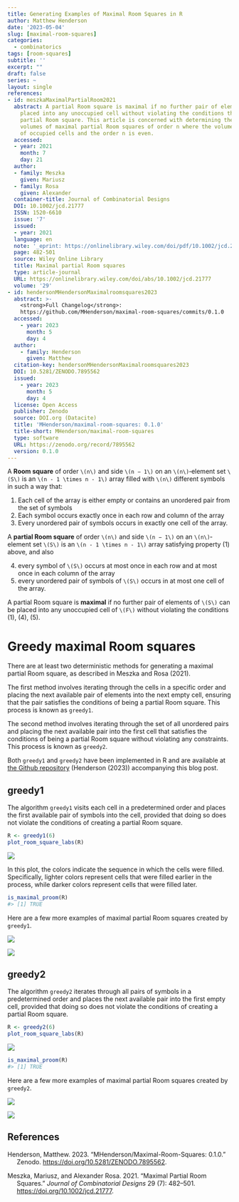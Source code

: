 ```yaml
---
title: Generating Examples of Maximal Room Squares in R
author: Matthew Henderson
date: '2023-05-04'
slug: [maximal-room-squares]
categories:
  - combinatorics
tags: [room-squares]
subtitle: ''
excerpt: ""
draft: false
series: ~
layout: single
references:
- id: meszkaMaximalPartialRoom2021
  abstract: A partial Room square is maximal if no further pair of elements can be
    placed into any unoccupied cell without violating the conditions that define a
    partial Room square. This article is concerned with determining the spectrum of
    volumes of maximal partial Room squares of order n where the volume is the number
    of occupied cells and the order n is even.
  accessed:
  - year: 2021
    month: 7
    day: 21
  author:
  - family: Meszka
    given: Mariusz
  - family: Rosa
    given: Alexander
  container-title: Journal of Combinatorial Designs
  DOI: 10.1002/jcd.21777
  ISSN: 1520-6610
  issue: '7'
  issued:
  - year: 2021
  language: en
  note: '_eprint: https://onlinelibrary.wiley.com/doi/pdf/10.1002/jcd.21777'
  page: 482-501
  source: Wiley Online Library
  title: Maximal partial Room squares
  type: article-journal
  URL: https://onlinelibrary.wiley.com/doi/abs/10.1002/jcd.21777
  volume: '29'
- id: hendersonMHendersonMaximalroomsquares2023
  abstract: >-
    <strong>Full Changelog</strong>:
    https://github.com/MHenderson/maximal-room-squares/commits/0.1.0
  accessed:
    - year: 2023
      month: 5
      day: 4
  author:
    - family: Henderson
      given: Matthew
  citation-key: hendersonMHendersonMaximalroomsquares2023
  DOI: 10.5281/ZENODO.7895562
  issued:
    - year: 2023
      month: 5
      day: 4
  license: Open Access
  publisher: Zenodo
  source: DOI.org (Datacite)
  title: 'MHenderson/maximal-room-squares: 0.1.0'
  title-short: MHenderson/maximal-room-squares
  type: software
  URL: https://zenodo.org/record/7895562
  version: 0.1.0
---
```


A **Room square** of order `\(n\)` and side `\(n − 1\)` on an `\(n\)`‐element set `\(S\)` is an
`\(n - 1 \times n - 1\)` array filled with `\(n\)` different symbols in such a way that:

1.  Each cell of the array is either empty or contains an unordered pair from the set of symbols
2.  Each symbol occurs exactly once in each row and column of the array
3.  Every unordered pair of symbols occurs in exactly one cell of the array.

A **partial Room square** of order `\(n\)` and side `\(n − 1\)` on an `\(n\)`‐element set `\(S\)` is
an `\(n - 1 \times n - 1\)` array satisfying property (1) above, and also

4.  every symbol of `\(S\)` occurs at most once in each row and at most once in each column of the array
5.  every unordered pair of symbols of `\(S\)` occurs in at most one cell of the array.

A partial Room square is **maximal** if no further pair of elements of `\(S\)` can be placed into any unoccupied cell of `\(F\)` without violating the conditions (1), (4), (5).

# Greedy maximal Room squares

There are at least two deterministic methods for generating a maximal partial Room square, as described in
Meszka and Rosa (2021).

The first method involves iterating through the cells in a specific order and placing the next available pair of elements into the next empty cell, ensuring that the pair satisfies the conditions of being a partial Room square. This process is known as `greedy1`.

The second method involves iterating through the set of all unordered pairs and placing the next available pair into the first cell that satisfies the conditions of being a partial Room square without violating any constraints. This process is known as `greedy2`.

Both `greedy1` and `greedy2` have been implemented in R and are available at
[the Github repository](https://github.com/MHenderson/maximal-room-squares)
(Henderson (2023))
accompanying this blog post.

## greedy1

The algorithm `greedy1` visits each cell in a predetermined order and places the first available pair of symbols into the cell, provided that doing so does not violate the conditions of creating a partial Room square.

``` r
R <- greedy1(6)
plot_room_square_labs(R)
```

![](greedy1_example_plot-1.png)

In this plot, the colors indicate the sequence in which the cells were filled. Specifically, lighter colors represent cells that were filled earlier in the process, while darker colors represent cells that were filled later.

``` r
is_maximal_proom(R)
#> [1] TRUE
```

Here are a few more examples of maximal partial Room squares created
by `greedy1`.

![](greedy1_examples_1-1.png)<!-- -->

![](greedy1_examples_2-1.png)<!-- -->

## greedy2

The algorithm `greedy2` iterates through all pairs of symbols in a predetermined order and places the next available pair into the first empty cell, provided that doing so does not violate the conditions of creating a partial Room square.

``` r
R <- greedy2(6)
plot_room_square_labs(R)
```

![](greedy2_example_plot-1.png)

``` r
is_maximal_proom(R)
#> [1] TRUE
```

Here are a few more examples of maximal partial Room squares created
by `greedy2`.

![](greedy2_examples_1-1.png)

![](greedy2_examples_2-1.png)

## References

<div id="refs" class="references csl-bib-body hanging-indent">

<div id="ref-hendersonMHendersonMaximalroomsquares2023" class="csl-entry">

Henderson, Matthew. 2023. “MHenderson/Maximal-Room-Squares: 0.1.0.” Zenodo. <https://doi.org/10.5281/ZENODO.7895562>.

</div>

<div id="ref-meszkaMaximalPartialRoom2021" class="csl-entry">

Meszka, Mariusz, and Alexander Rosa. 2021. “Maximal Partial Room Squares.” *Journal of Combinatorial Designs* 29 (7): 482–501. <https://doi.org/10.1002/jcd.21777>.

</div>

</div>
